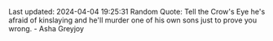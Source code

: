 Last updated: 2024-04-04 19:25:31
Random Quote: Tell the Crow's Eye he's afraid of kinslaying and he'll murder one of his own sons just to prove you wrong.  -  Asha Greyjoy